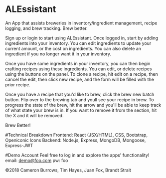 # ALEssistant

An App that assists breweries in inventory/ingredient management, recipe logging, and brew tracking. Brew better.

Sign up or login to start using ALEssistant. Once logged in, start by adding ingredients into your inventory. You can edit ingredients to update your current amount, or the cost on ingredients. You can also delete an ingredient if you no longer want it in your inventory.

Once you have some ingredients in your inventory, you can then begin crafting recipes using these ingredients. You can edit, or delete recipes using the buttons on the panel. To clone a recipe, hit edit on a recipe, then cancel the edit, then click new recipe, and the form will be filled with the prior recipe.

Once you have a recipe that you'd like to brew, click the brew new batch button. Flip over to the brewing tab and youll see your recipe in brew. To progress the state of the brew, hit the arrow and you'll be able to keep track of what state your brew is in. If you want to remove it from the section, hit the X and it will be removed.

Brew Better!

#Technical Breakdown
Frontend: React (JSX/HTML), CSS, Bootstrap, Openiconic Icons
Backend: Node.js, Express, MongoDB, Mongoose, Express-JWT

#Demo Account
Feel free to log in and explore the apps' functionality!
email: demo@foo.com
pw: foo

©2018 Cameron Burrows, Tim Hayes, Juan Fox, Brandt Strait
